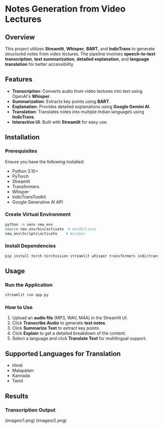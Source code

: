 # Notes Generation from Video Lectures

## Overview
This project utilizes **Streamlit**, **Whisper**, **BART**, and **IndicTrans** to generate structured notes from video lectures. The pipeline involves **speech-to-text transcription**, **text summarization**, **detailed explanation**, and **language translation** for better accessibility.

## Features
- **Transcription**: Converts audio from video lectures into text using OpenAI's **Whisper**.
- **Summarization**: Extracts key points using **BART**.
- **Explanation**: Provides detailed explanations using **Google Gemini AI**.
- **Translation**: Translates notes into multiple Indian languages using **IndicTrans**.
- **Interactive UI**: Built with **Streamlit** for easy use.

## Installation
### Prerequisites
Ensure you have the following installed:
- Python 3.10+
- PyTorch
- Streamlit
- Transformers
- Whisper
- IndicTransToolkit
- Google Generative AI API


### Create Virtual Environment 
```sh
python -m venv new_env
source new_env/bin/activate  # macOS/Linux
new_env\Scripts\activate    # Windows
```

### Install Dependencies
```sh
pip install torch torchvision streamlit whisper transformers indictrans-toolkit google-generativeai
```

## Usage
### Run the Application
```sh
streamlit run app.py
```
### How to Use
1. Upload an **audio file** (MP3, WAV, M4A) in the Streamlit UI.
2. Click **Transcribe Audio** to generate **text notes**.
3. Click **Summarize Text** to extract key points.
4. Click **Explain** to get a detailed breakdown of the content.
5. Select a language and click **Translate Text** for multilingual support.

## Supported Languages for Translation
- Hindi
- Malayalam
- Kannada
- Tamil

## Results

### Transcription Output
(images/1.png)
(images/2.png)


